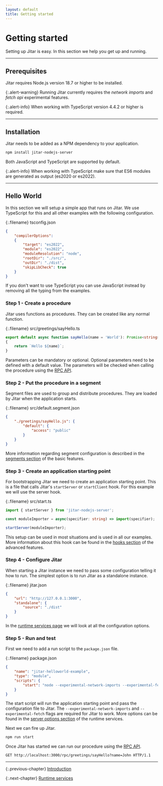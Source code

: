 ```yaml
---
layout: default
title: Getting started
---
```


# Getting started

Setting up Jitar is easy. In this section we help you get up and running.

---

## Prerequisites

Jitar requires Node.js version 18.7 or higher to be installed.

{:.alert-warning}
Running Jitar currently requires the *network imports* and *fetch api* experimental features.

{:.alert-info}
When working with TypeScript version 4.4.2 or higher is required.

---

## Installation

Jitar needs to be added as a NPM dependency to your application.

```bash
npm install jitar-nodejs-server
```

Both JavaScript and TypeScript are supported by default.

{:.alert-info}
When working with TypeScript make sure that ES6 modules are generated as output (es2020 or es2022).

---

## Hello World

In this section we will setup a simple app that runs on Jitar. We use TypeScript for this and all other examples with the following configuration.

{:.filename}
tsconfig.json

```json
{
    "compilerOptions":
    {
        "target": "es2022",
        "module": "es2022",
        "moduleResolution": "node",
        "rootDir": "./src/",
        "outDir": "./dist",
        "skipLibCheck": true
    }
}
```

If you don't want to use TypeScript you can use JavaScript instead by removing all the typing from the examples.

### Step 1 - Create a procedure

Jitar uses functions as procedures. They can be created like any normal function.

{:.filename}
src/greetings/sayHello.ts

```ts
export default async function sayHello(name = 'World'): Promise<string>
{
    return `Hello ${name}`;
}
```

Parameters can be mandatory or optional. Optional parameters need to be defined with a default value. The parameters will be checked when calling the procedure using the [RPC API](05_advanced_features#apis).

### Step 2 - Put the procedure in a segment

Segment files are used to group and distribute procedures. They are loaded by Jitar when the application starts.

{:.filename}
src/default.segment.json

```json
{
    "./greetings/sayHello.js": {
        "default": {
            "access": "public"
        }
    }
}
```

More information regarding segment configuration is described in the [segments section](04_basic_features#segments) of the basic features.

### Step 3 - Create an application starting point

For bootstrapping Jitar we need to create an application starting point. This is a file that calls Jitar's ``startServer`` or ``startClient`` hook. For this example we will use the server hook.

{:.filename}
src/start.ts

```ts
import { startServer } from 'jitar-nodejs-server';

const moduleImporter = async(specifier: string) => import(specifier);

startServer(moduleImporter);
```

This setup can be used in most situations and is used in all our examples. More information about this hook can be found in the [hooks section](05_advanced_features#hooks) of the advanced features.

### Step 4 - Configure Jitar

When starting a Jitar instance we need to pass some configuration telling it how to run. The simplest option is to run Jitar as a standalone instance.

{:.filename}
jitar.json

```json
{
    "url": "http://127.0.0.1:3000",
    "standalone": {
        "source": "./dist"
    }
}
```

In the [runtime services page](03_runtime_services) we will look at all the configuration options.

### Step 5 - Run and test

First we need to add a run script to the ``package.json`` file.

{:.filename}
package.json

```json
{
    "name": "jitar-helloworld-example",
    "type": "module",
    "scripts": {
        "start": "node --experimental-network-imports --experimental-fetch dist/start.js --config=jitar.json"
    }
}
```

The start script will run the application starting point and pass the configuration file to Jitar. The ``--experimental-network-imports`` and ``--experimental-fetch`` flags are required for Jitar to work. More options can be found in the [server options section](03_runtime_services#server-options) of the runtime services.

Next we can fire up Jitar.

```bash
npm run start
```

Once Jitar has started we can run our procedure using the [RPC API](05_advanced_features#apis).

```http
GET http://localhost:3000/rpc/greetings/sayHello?name=John HTTP/1.1
```

---

{:.previous-chapter}
[Introduction](01_introduction)

{:.next-chapter}
[Runtime services](03_runtime_services)

